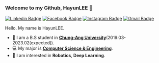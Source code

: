 ### Welcome to my Github, HayunLEE 👋  

<!--
**sksmslhy/sksmslhy** is a ✨ _special_ ✨ repository because its `README.md` (this file) appears on your GitHub profile.

Here are some ideas to get you started:

- 🔭 I’m currently working on ...
- 🌱 I’m currently learning ...
- 👯 I’m looking to collaborate on ...
- 🤔 I’m looking for help with ...
- 💬 Ask me about ...
- 📫 How to reach me: ...
- 😄 Pronouns: ...
- ⚡ Fun fact: ...
-->

[![Linkedin Badge](https://img.shields.io/badge/-LinkedIn-blue?style=flat-square&logo=Linkedin&logoColor=white&link=https://www.linkedin.com/in/hayun-lee/)](https://www.linkedin.com/in/hayun-lee/)  [![Facebook Badge](https://img.shields.io/badge/facebook-1877f2?style=flat-square&logo=facebook&logoColor=white&link=https://www.facebook.com/profile.php?id=100007550556702)](https://www.facebook.com/profile.php?id=100007550556702) [![Instagram Badge](https://img.shields.io/badge/Instagram-E4405F?style=flat-square&logo=Instagram&logoColor=white&link=https://www.instagram.com/sksms_lhy/)](https://www.instagram.com/sksms_lhy/)  [![Gmail Badge](https://img.shields.io/badge/Gmail-d14836?style=flat-square&logo=Gmail&logoColor=white&link=mailto:leehayun0406@gmail.com)](mailto:leehayun0406@gmail.com)  

<!-- - **Curriculum Vitae** 📃: [Link](https://www.dropbox.com/s/e7x9cgp8jd3w0xj/Nahyuk%20Lee%20CV.pdf?dl=0)-->

Hello. My name is HayunLEE.  


- 🔭 I am a B.S student in **[Chung-Ang University](https://www.cau.ac.kr/index.do)**(2019.03-2023.02(expected)).  
- 💻 My major is **[Computer Science & Engineering](https://cse.cau.ac.kr/main.php)**.  
- 🧐 I am interested in **Robotics**, **Deep Learning**.



